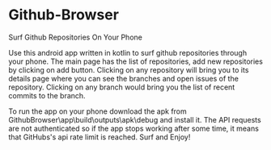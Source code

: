 # Github-Browser
Surf Github Repositories On Your Phone

Use this android app written in kotlin to surf github repositories through your phone.
The main page has the list of repositories, add new repositories by clicking on add button.
Clicking on any repository will bring you to its details page where you can see the branches and open issues of the repository.
Clicking on any branch would bring you the list of recent commits to the branch.

To run the app on your phone download the apk from GithubBrowser\app\build\outputs\apk\debug and install it.
The API requests are not authenticated so if the app stops working after some time, it means that GitHubs's api rate limit is reached.
Surf and Enjoy!
